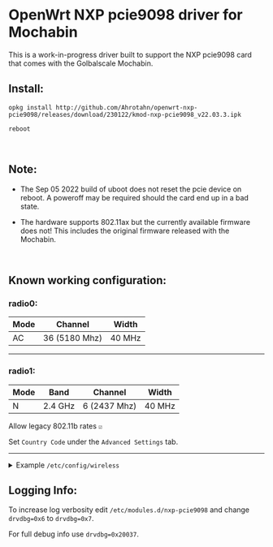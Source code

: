 # OpenWrt NXP pcie9098 driver for Mochabin

This is a work-in-progress driver built to support the NXP pcie9098 card that comes with the Golbalscale Mochabin.  

## Install:

```
opkg install http://github.com/Ahrotahn/openwrt-nxp-pcie9098/releases/download/230122/kmod-nxp-pcie9098_v22.03.3.ipk
```
```
reboot
```

<br>

## Note:

* The Sep 05 2022 build of uboot does not reset the pcie device on reboot.  A poweroff may be required should the card end up in a bad state.  

* The hardware supports 802.11ax but the currently available firmware does not!  This includes the original firmware released with the Mochabin.  

<br>

## Known working configuration:

### radio0:

Mode|Channel      |Width 
----|-------------|------
AC  |36 (5180 Mhz)|40 MHz

---

### radio1:

Mode|Band   |Channel     |Width 
----|-------|------------|------
N   |2.4 GHz|6 (2437 Mhz)|40 MHz

Allow legacy 802.11b rates `☑`

Set `Country Code` under the `Advanced Settings` tab.  

---

<details>
<summary>Example <code>/etc/config/wireless</code></summary>

```
config wifi-device 'radio0'
	option type 'mac80211'
	option cell_density '0'
	option band '5g'
	option country 'US'
	option channel '36'
	option htmode 'VHT40'

config wifi-device 'radio1'
	option type 'mac80211'
	option cell_density '0'
	option htmode 'HT40'
	option band '2g'
	option channel '6'
	option country 'US'
	option legacy_rates '1'

config wifi-iface 'wifinet0'
	option device 'radio0'
	option mode 'ap'
	option ssid 'YourAP1'
	option key 'password'
	option network 'lan'
	option encryption 'psk2'

config wifi-iface 'wifinet1'
	option device 'radio1'
	option mode 'ap'
	option ssid 'YourAP2'
	option encryption 'psk2'
	option key 'password'
	option network 'lan'
```

</details>

## Logging Info:

To increase log verbosity edit `/etc/modules.d/nxp-pcie9098` and change `drvdbg=0x6` to `drvdbg=0x7`.  

For full debug info use `drvdbg=0x20037`.  

